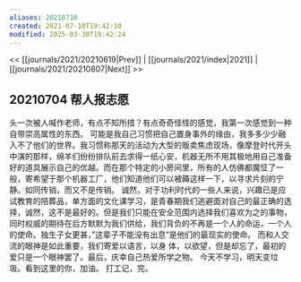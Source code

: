```yaml
---
aliases: 20210710
created: 2021-07-10T19:42:10
modified: 2025-03-30T19:42:24
---
```


<< [[journals/2021/20210619|Prev]] | [[journals/2021/index|2021]] | [[journals/2021/20210807|Next]] >>

## 20210704 帮人报志愿

头一次被人喊作老师，有点不知所措？有点奇奇怪怪的感觉，我第一次感觉到一种自带崇高属性的东西。
可能是我自己习惯把自己置身事外的缘由，我多多少少融入不了他们的世界。我习惯称那天的活动为大型的贩卖焦虑现场，像摩登时代开头中演的那样，绵羊们纷纷排队前去求得一纸心安，机器无所不用其极地用自己准备好的道具展示自己的优越。而在那个特定的小房间里，所有的人仿佛都魔怔了一般，寄希望于那个机器工厂，他们知道他们可以被薅这样一下，以寻求片刻的宁静。如同传销，而又不是传销。
诚然，对于功利时代的一些人来说，兴趣已是应试教育的陪葬品，单方面的文化课学习，是青春期我们逃避面对自己的最正确的选择，诚然，这不是最好的。但是我们只能在安全范围内选择我们喜欢为之的事物，同时权威的期待在后方默默为我们供给，我们背负的不再是一个人的命运，一个人的使命。独生子女更甚，”这辈子不能没有出息”是他们的最现实的使命。
而和人交流的眼神是如此重要，我们寄爱以语言，以身
体，以欲望，但是却忘了，最初的爱只是一个眼神罢了。最后，庆幸自己热爱所学之物。
今天不学习，明天变垃圾。看到这里的你，加油。
打工记，完。

